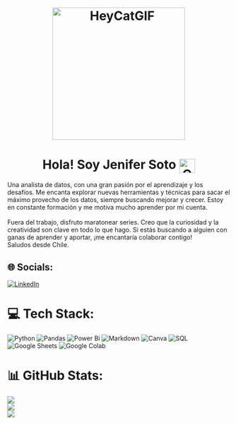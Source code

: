 <h1 align="center">
  <img src="https://github.com/user-attachments/assets/6e327f3e-34b8-4d25-8407-e6409f9b0dd6" alt="HeyCatGIF" width="300">
</h1>

<h1 align="center">
  <strong>Hola! Soy Jenifer Soto</strong>
  <img src="https://github.com/user-attachments/assets/850f930a-d4b6-434a-93df-24a9dcb620d4" alt="ChileFlagGifGIF" style="vertical-align: middle; width: 36px; height: 32px;">
</h1>

Una analista de datos, con una gran pasión por el aprendizaje y los desafíos. Me encanta explorar nuevas herramientas y técnicas para sacar el máximo provecho de los datos, siempre buscando mejorar y crecer. Estoy en constante formación y me motiva mucho aprender por mi cuenta.<br><br>Fuera del trabajo, disfruto maratonear series. Creo que la curiosidad y la creatividad son clave en todo lo que hago. Si estás buscando a alguien con ganas de aprender y aportar, ¡me encantaría colaborar contigo!<br>Saludos desde Chile.
 

## 🌐 Socials:
[![LinkedIn](https://img.shields.io/badge/LinkedIn-%230077B5.svg?logo=linkedin&logoColor=white)](https://linkedin.com/in/jenifer.soto) 

# 💻 Tech Stack:
![Python](https://img.shields.io/badge/python-3670A0?style=plastic&logo=python&logoColor=ffdd54) ![Pandas](https://img.shields.io/badge/pandas-%23150458.svg?style=plastic&logo=pandas&logoColor=white) ![Power Bi](https://img.shields.io/badge/power_bi-F2C811?style=plastic&logo=powerbi&logoColor=black) ![Markdown](https://img.shields.io/badge/markdown-%23000000.svg?style=plastic&logo=markdown&logoColor=white) ![Canva](https://img.shields.io/badge/Canva-%2300C4CC.svg?style=plastic&logo=Canva&logoColor=white) ![SQL](https://img.shields.io/badge/sql-007DBA?style=plastic&logo=postgresql&logoColor=white) ![Google Sheets](https://img.shields.io/badge/Google_Sheets-4285F4?style=plastic&logo=google-sheets&logoColor=white) ![Google Colab](https://img.shields.io/badge/Google_Colab-FCAF3E?style=plastic&logo=colab&logoColor=white)

# 📊 GitHub Stats:
![](https://github-readme-stats.vercel.app/api?username=jesolav&theme=ocean_dark&hide_border=false&include_all_commits=false&count_private=false)<br/>
![](https://github-readme-streak-stats.herokuapp.com/?user=jesolav&theme=ocean_dark&hide_border=false)<br/>
![](https://github-readme-stats.vercel.app/api/top-langs/?username=jesolav&theme=ocean_dark&hide_border=false&include_all_commits=false&count_private=false&layout=compact)




<!-- Proudly created with GPRM ( https://gprm.itsvg.in ) -->
